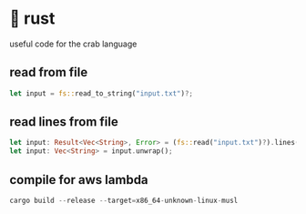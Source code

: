 # 🦀 rust

useful code for the crab language

## read from file

```rust
let input = fs::read_to_string("input.txt")?;
```

## read lines from file

```rust
let input: Result<Vec<String>, Error> = (fs::read("input.txt")?).lines().collect();
let input: Vec<String> = input.unwrap();
```

## compile for aws lambda

```rust
cargo build --release --target=x86_64-unknown-linux-musl
```
